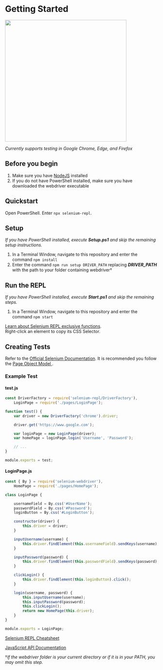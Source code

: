 # Getting Started
<img src="https://jeremyc2.github.io/Selenium-REPL/REPL-Infographic.svg" width="400">

*Currently supports testing in Google Chrome, Edge, and Firefox*
## Before you begin
1. Make sure you have [NodeJS](https://nodejs.org/en/) installed
2. If you do not have PowerShell installed, make sure you have downloaded the webdriver executable

## Quickstart
Open PowerShell. Enter ```npx selenium-repl```.

## Setup
*If you have PowerShell installed, execute ***Setup.ps1*** and skip the remaining setup instructions.*  
1. In a Terminal Window, navigate to this repository and enter the command ```npm install```
2. Enter the command ```npm run setup DRIVER_PATH``` replacing ***DRIVER_PATH*** with the path to your folder containing webdriver†

## Run the REPL
*If you have PowerShell installed, execute **Start.ps1** and skip the remaining steps.*
1. In a Terminal Window, navigate to this repository and enter the command ```npm start```  

[Learn about Selenium REPL exclusive functions](https://github.com/jeremyc2/Selenium-REPL/wiki/Selenium-REPL-Exclusive-Functions).  
Right-click an element to copy its CSS Selector.

## Creating Tests
Refer to the [Official Selenium Documentation](https://www.selenium.dev/documentation/). It is recommended you follow the [Page Object Model
](https://www.selenium.dev/documentation/guidelines/page_object_models/). 

### Example Test
#### test.js
```javascript
const DriverFactory = require('selenium-repl/DriverFactory'),
    LoginPage = require('./pages/LoginPage');

function test() {
    var driver = new DriverFactory('chrome').driver;

    driver.get('https://www.google.com');

    var loginPage = new LoginPage(driver);
    var homePage = loginPage.login('Username', 'Password');

    // ...
}

module.exports = test;
```
#### LoginPage.js
```javascript
const { By } = require('selenium-webdriver'),
    HomePage = require('./pages/HomePage');

class LoginPage {

    usernameField = By.css('#UserName');
    passwordField = By.css('#Password');
    loginButton = By.css('#LoginButton');

    constructor(driver) {
        this.driver = driver;
    }

    inputUsername(username) {
        this.driver.findElement(this.usernameField).sendKeys(username);
    }

    inputPassword(password) {
        this.driver.findElement(this.passwordField).sendKeys(password);
    }

    clickLogin() {
        this.driver.findElement(this.loginButton).click();
    }

    login(username, password) {
        this.inputUsername(username);
        this.inputPassword(password);
        this.clickLogin();
        return new HomePage(this.driver);
    }
}

module.exports = LoginPage;
```
[Selenium REPL Cheatsheet](https://jeremyc2.github.io/Selenium-REPL/docs/selenium-repl-cheatsheet.html)

[JavaScript API Documentation](https://www.selenium.dev/selenium/docs/api/javascript/)

†*If the webdriver folder is your current directory or if it is in your PATH, you may omit this step.*
